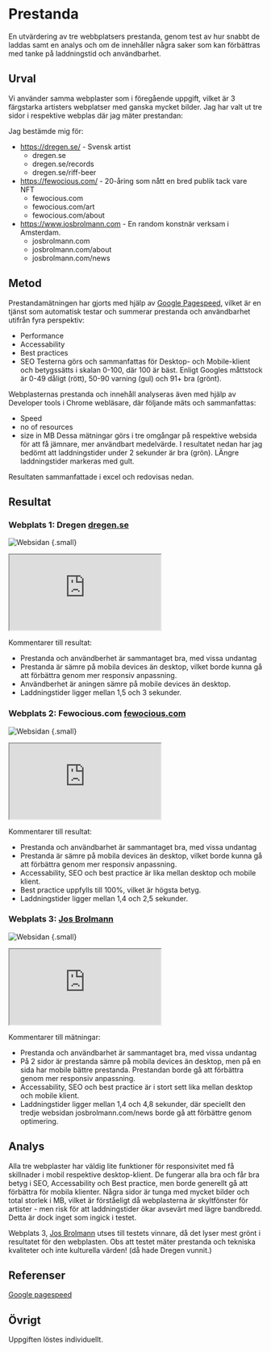
Prestanda
=======================

En utvärdering av tre webbplatsers prestanda, genom test av hur snabbt de laddas samt en analys och om de innehåller några saker som kan förbättras med tanke på laddningstid och användbarhet.

Urval
-----------------------

Vi använder samma webplaster som i föregående uppgift, vilket är 3 färgstarka artisters webplatser med ganska mycket bilder. Jag har valt ut tre sidor i respektive webplas där jag mäter prestandan:

Jag bestämde mig för:
- https://dregen.se/ - Svensk artist
   - dregen.se
   - dregen.se/records
   - dregen.se/riff-beer
- https://fewocious.com/ - 20-åring som nått en bred publik tack vare NFT
   - fewocious.com
   - fewocious.com/art 
   - fewocious.com/about
- https://www.josbrolmann.com - En random konstnär verksam i Amsterdam.
   - josbrolmann.com
   - josbrolmann.com/about
   - josbrolmann.com/news  
  

Metod
-----------------------

Prestandamätningen har gjorts med hjälp av [Google Pagespeed](https://pagespeed.web.dev/), vilket är en tjänst som automatisk testar och summerar prestanda och användbarhet utifrån fyra perspektiv:
- Performance
- Accessability
- Best practices
- SEO
Testerna görs och sammanfattas för Desktop- och Mobile-klient och betygssätts i skalan 0-100, där 100 är bäst. Enligt Googles måttstock är 0-49 dåligt (rött), 50-90 varning (gul) och 91+ bra (grönt).

Webplasternas prestanda och innehåll analyseras även med hjälp av Developer tools i Chrome webläsare, där följande mäts och sammanfattas:
- Speed
- no of resources
- size in MB
Dessa mätningar görs i tre omgångar på respektive websida för att få jämnare, mer användbart medelvärde.
I resultatet nedan har jag bedömt att laddningstider under 2 sekunder är bra (grön). LÄngre laddningstider markeras med gult.

Resultaten sammanfattade i excel och redovisas nedan.

Resultat
-----------------------


### Webplats 1: Dregen [dregen.se](https://www.dregen.se)


![Websidan](%assets_url%/img/kmom04/websites/dregen-webpage.jpg)  {.small}


<iframe src="https://docs.google.com/spreadsheets/d/e/2PACX-1vQqlYfqAmrERg6fzOiY-yjKtzZqaTz2SpQG07vhqarXs1swm2WTEm7yJQ4v9tf1RRfIleUZO_L5lW2g/pubhtml?gid=0&amp;single=true&amp;widget=true&amp;headers=false"></iframe>

Kommentarer till resultat: 
- Prestanda och användberhet är sammantaget bra, med vissa undantag
- Prestanda är sämre på mobila devices än desktop, vilket borde kunna gå att förbättra genom mer responsiv anpassning.
- Användberhet är aningen sämre på mobile devices än desktop.
- Laddningstider ligger mellan 1,5 och 3 sekunder.



### Webplats 2: Fewocious.com [fewocious.com](https://fewocious.com/)


![Websidan](%assets_url%/img/kmom04/websites/fewocious-www.png)  {.small}


<iframe src="https://docs.google.com/spreadsheets/d/e/2PACX-1vQqlYfqAmrERg6fzOiY-yjKtzZqaTz2SpQG07vhqarXs1swm2WTEm7yJQ4v9tf1RRfIleUZO_L5lW2g/pubhtml?gid=70715650&amp;single=true&amp;widget=true&amp;headers=false"></iframe>


Kommentarer till resultat: 
- Prestanda och användbarhet är sammantaget bra, med vissa undantag
- Prestanda är sämre på mobila devices än desktop, vilket borde kunna gå att förbättra genom mer responsiv anpassning.
- Accessability, SEO och best practice är lika mellan desktop och mobile klient.
- Best practice uppfylls till 100%, vilket är högsta betyg.
- Laddningstider ligger mellan 1,4 och 2,5 sekunder.


### Webplats 3: [Jos Brolmann](https://www.josbrolmann.com/)

![Websidan](%assets_url%/img/kmom04/websites/jos-www.png)  {.small}

<iframe src="https://docs.google.com/spreadsheets/d/e/2PACX-1vQqlYfqAmrERg6fzOiY-yjKtzZqaTz2SpQG07vhqarXs1swm2WTEm7yJQ4v9tf1RRfIleUZO_L5lW2g/pubhtml?gid=769309446&amp;single=true&amp;widget=true&amp;headers=false"></iframe>

Kommentarer till mätningar: 
- Prestanda och användbarhet är sammantaget bra, med vissa undantag
- På 2 sidor är prestanda sämre på mobila devices än desktop, men på en sida har mobile bättre prestanda.
Prestandan borde gå att förbättra genom mer responsiv anpassning.
- Accessability, SEO och best practice är i stort sett lika mellan desktop och mobile klient.
- Laddningstider ligger mellan 1,4 och 4,8 sekunder, där speciellt den tredje websidan josbrolmann.com/news borde gå att förbättre genom optimering.
  

Analys
-----------------------

Alla tre webplaster har väldig lite funktioner för responsivitet med få skillnader i mobil respektive desktop-klient. De fungerar alla bra och får bra betyg i SEO, Accessability och Best practice, men borde generellt gå att förbättra för mobila klienter.
Några sidor är tunga med mycket bilder och total storlek i MB, vilket är förståeligt då webplasterna är skyltfönster för artister - men risk för att laddningstider ökar avsevärt med lägre bandbredd. Detta är dock inget som ingick i testet.

Webplats 3, [Jos Brolmann](https://www.josbrolmann.com/) utses till testets vinnare, då det lyser mest grönt i resultatet för den webplasten. Obs att testet mäter prestanda och tekniska kvaliteter och inte kulturella värden! (då hade Dregen vunnit.)

Referenser
-----------------------

[Google pagespeed](https://developers.google.com/speed/docs/insights/v5/about)


Övrigt
-----------------------

Uppgiften löstes individuellt.